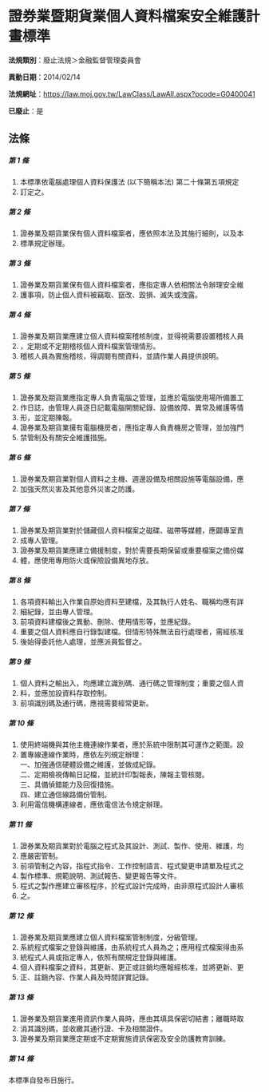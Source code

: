 # 證券業暨期貨業個人資料檔案安全維護計畫標準

**法規類別**：廢止法規＞金融監督管理委員會

**異動日期**：2014/02/14  

**法規網址**：https://law.moj.gov.tw/LawClass/LawAll.aspx?pcode=G0400041

**已廢止**：是



## 法條
##### 第 1 條
1. 本標準依電腦處理個人資料保護法 (以下簡稱本法) 第二十條第五項規定
1. 訂定之。

##### 第 2 條
1. 證券業及期貨業保有個人資料檔案者，應依照本法及其施行細則，以及本
1. 標準規定辦理。

##### 第 3 條
1. 證券業及期貨業保有個人資料檔案者，應指定專人依相關法令辦理安全維
1. 護事項，防止個人資料被竊取、竄改、毀損、滅失或洩露。

##### 第 4 條
1. 證券業及期貨業應建立個人資料檔案稽核制度，並得視需要設置稽核人員
1. ，定期或不定期稽核個人資料檔案管理情形。
1. 稽核人員為實施稽核，得調閱有關資料，並請作業人員提供說明。

##### 第 5 條
1. 證券業及期貨業應指定專人負責電腦之管理，並應於電腦使用場所備置工
1. 作日誌，由管理人員逐日記載電腦開關紀錄、設備故障、異常及維護等情
1. 形，並定期陳報。
1. 證券業及期貨業擁有電腦機房者，應指定專人負責機房之管理，並加強門
1. 禁管制及有關安全維護措施。

##### 第 6 條
1. 證券業及期貨業對個人資料之主機、週邊設備及相關設施等電腦設備，應
1. 加強天然災害及其他意外災害之防護。

##### 第 7 條
1. 證券業及期貨業對於儲藏個人資料檔案之磁碟、磁帶等媒體，應闢專室責
1. 成專人管理。
1. 證券業及期貨業應建立備援制度，對於需要長期保留或重要檔案之備份媒
1. 體，應使用專用防火或保險設備異地存放。

##### 第 8 條
1. 各項資料輸出入作業自原始資料至建檔，及其執行人姓名、職稱均應有詳
1. 細紀錄，並由專人管理。
1. 前項資料建檔後之異動、刪除、使用情形等，並應紀錄。
1. 重要之個人資料應自行錄製建檔。但情形特殊無法自行處理者，需經核准
1. 後始得委託他人處理，並應派員監督之。

##### 第 9 條
1. 個人資料之輸出入，均應建立識別碼、通行碼之管理制度；重要之個人資
1. 料，並應加設資料存取控制。
1. 前項識別碼及通行碼，應視需要經常更新。

##### 第 10 條
1. 使用終端機與其他主機連線作業者，應於系統中限制其可運作之範圍。設
1. 置專線連線作業時，應依左列規定辦理：  
一、加強通信硬體設備之維護，並做成紀錄。  
二、定期檢視傳輸日記檔，並統計印製報表，陳報主管核閱。  
三、具備偵錯能力及回復措施。  
四、建立通信線路備份管制。
1. 利用電信機構連線者，應依電信法令規定辦理。

##### 第 11 條
1. 證券業及期貨業對於電腦之程式及其設計、測試、製作、使用、維護，均
1. 應嚴密管制。
1. 前項管制之內容，指程式指令、工作控制語言、程式變更申請單及程式之
1. 製作標準、規範說明、測試報告、變更報告等文件。
1. 程式之製作應建立審核程序，於程式設計完成時，由非原程式設計人審核
1. 之。

##### 第 12 條
1. 證券業及期貨業應建立個人資料檔案管制制度，分級管理。
1. 系統程式檔案之登錄與維護，由系統程式人員為之；應用程式檔案得由系
1. 統程式人員或指定專人，依照有關規定登錄與維護。
1. 個人資料檔案之資料，其更新、更正或註銷均應報經核准，並將更新、更
1. 正、註銷內容、作業人員及時間詳實記錄。

##### 第 13 條
1. 證券業及期貨業進用資訊作業人員時，應由其填具保密切結書；離職時取
1. 消其識別碼，並收繳其通行證、卡及相關證件。
1. 證券業及期貨業應定期或不定期實施資訊保密及安全防護教育訓練。

##### 第 14 條
本標準自發布日施行。


